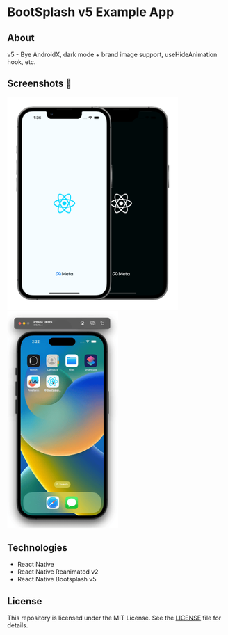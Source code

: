 # BootSplash v5 Example App



## About

v5 - Bye AndroidX, dark mode + brand image support, useHideAnimation hook, etc. 


<!-- emoji screenshot here  -->
## Screenshots 📸

<p>
  <img width="393" src="./docs/demo_static.png" alt="Demo">
  <img width="255" src="./docs/demo.gif" alt="Demo">
</p>

## Technologies

- React Native
- React Native Reanimated v2
- React Native Bootsplash v5

## License

This repository is licensed under the MIT License. See the [LICENSE](/LICENSE) file for details.
